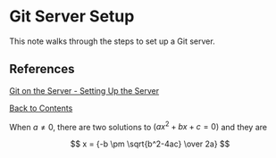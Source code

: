 # Git Server Setup

This note walks through the steps to set up a Git server.



## References
[Git on the Server - Setting Up the Server](https://git-scm.com/book/en/v2/Git-on-the-Server-Setting-Up-the-Server)

[Back to Contents](../README.md)


When $a \ne 0$, there are two solutions to $(ax^2 + bx + c = 0)$ and they are

$$ x = {-b \pm \sqrt{b^2-4ac} \over 2a} $$
